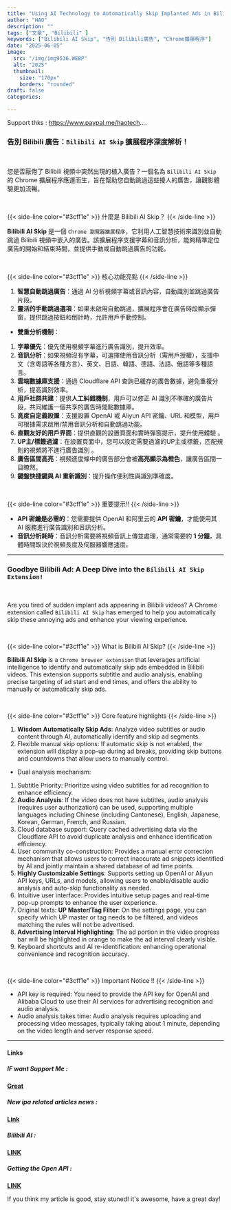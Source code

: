 ```yaml
---
title: "Using AI Technology to Automatically Skip Implanted Ads in Bilibili Videos"
author: "HAO"
description: ""
tags: ["文章", "Bilibili" ]
keywords: ["Bilibili AI Skip", "告別 Bilibili廣告", "Chrome擴展程序"]
date: "2025-06-05"
image:
  src: "/img/img9536.WEBP"
  alt: "2025"
  thumbnail:
    size: "170px"
    borders: "rounded"
draft: false
categories:

---
```


Support thks : https://www.paypal.me/haotech....
<!--more-->

### **告別 Bilibili 廣告：`Bilibili AI Skip` 擴展程序深度解析！**

<br>

您是否厭倦了 Bilibili 視頻中突然出現的植入廣告？一個名為 `Bilibili AI Skip` 的 Chrome 擴展程序應運而生，旨在幫助您自動跳過這些擾人的廣告，讓觀影體驗更加流暢。

<br>

{{< side-line color="#3cff1e" >}}
什麼是 Bilibili AI Skip？
{{< /side-line >}}

**Bilibili AI Skip** 是一個 `Chrome 瀏覽器擴展程序`，它利用人工智慧技術來識別並自動跳過 Bilibili 視頻中嵌入的廣告。該擴展程序支援字幕和音訊分析，能夠精準定位廣告的開始和結束時間，並提供手動或自動跳過廣告的功能。

<br>

{{< side-line color="#3cff1e" >}}
核心功能亮點
{{< /side-line >}}

1. **智慧自動跳過廣告**：通過 AI 分析視頻字幕或音訊內容，自動識別並跳過廣告片段。
2. **靈活的手動跳過選項**：如果未啟用自動跳過，擴展程序會在廣告時段顯示彈窗，提供跳過按鈕和倒計時，允許用戶手動控制。
* **雙重分析機制**：
1. **字幕優先**：優先使用視頻字幕進行廣告識別，提升效率。
2. **音訊分析**：如果視頻沒有字幕，可選擇使用音訊分析（需用戶授權），支援中文（含粵語等各種方言）、英文、日語、韓語、德語、法語、俄語等多種語言。
3. **雲端數據庫支援**：通過 Cloudflare API 查詢已緩存的廣告數據，避免重複分析，提高識別效率。
4. **用戶社群共建**：提供**人工糾錯機制**，用戶可以修正 AI 識別不準確的廣告片段，共同維護一個共享的廣告時間點數據庫。
5. **高度自定義設置**：支援設置 OpenAI 或 Aliyun API 密鑰、URL 和模型，用戶可根據需求啟用/禁用音訊分析和自動跳過功能。
6. **直觀友好的用戶界面**：提供直觀的設置頁面和實時彈窗提示，提升使用體驗 。
7. **UP主/標籤過濾**：在設置頁面中，您可以設定需要過濾的UP主或標籤，匹配規則的視頻將不進行廣告識別 。
8. **廣告區間高亮**：視頻進度條中的廣告部分會被**高亮顯示為橙色**，讓廣告區間一目瞭然。
9. **鍵盤快捷鍵與 AI 重新識別**：提升操作便利性與識別準確度。

<br>

{{< side-line color="#3cff1e" >}}
重要提示‼️
{{< /side-line >}}

* **API 密鑰是必需的**：您需要提供 OpenAI 和阿里云的 **API 密鑰**，才能使用其 AI 服務進行廣告識別和音訊分析。
* **音訊分析耗時**：音訊分析需要將視頻音訊上傳並處理，通常需要約 **1 分鐘**，具體時間取決於視頻長度及伺服器響應速度。

---

### **Goodbye Bilibili Ad: A Deep Dive into the `Bilibili AI Skip Extension!`**

<br>

Are you tired of sudden implant ads appearing in Bilibili videos? A Chrome extension called `Bilibili AI Skip` has emerged to help you automatically skip these annoying ads and enhance your viewing experience.

<br>

{{< side-line color="#3cff1e" >}}
What is Bilibili AI Skip?
{{< /side-line >}}

**Bilibili AI Skip** is a `Chrome browser extension` that leverages artificial intelligence to identify and automatically skip ads embedded in Bilibili videos. This extension supports subtitle and audio analysis, enabling precise targeting of ad start and end times, and offers the ability to manually or automatically skip ads.

<br>

{{< side-line color="#3cff1e" >}}
Core feature highlights
{{< /side-line >}}

1. **Wisdom Automatically Skip Ads**: Analyze video subtitles or audio content through AI, automatically identify and skip ad segments.
2. Flexible manual skip options: If automatic skip is not enabled, the extension will display a pop-up during ad breaks, providing skip buttons and countdowns that allow users to manually control.
* Dual analysis mechanism:
1. Subtitle Priority: Prioritize using video subtitles for ad recognition to enhance efficiency.
2. **Audio Analysis**: If the video does not have subtitles, audio analysis (requires user authorization) can be used, supporting multiple languages including Chinese (including Cantonese), English, Japanese, Korean, German, French, and Russian.
3. Cloud database support: Query cached advertising data via the Cloudflare API to avoid duplicate analysis and enhance identification efficiency.
4. User community co-construction: Provides a manual error correction mechanism that allows users to correct inaccurate ad snippets identified by AI and jointly maintain a shared database of ad time points.
5. **Highly Customizable Settings**: Supports setting up OpenAI or Aliyun API keys, URLs, and models, allowing users to enable/disable audio analysis and auto-skip functionality as needed.
6. Intuitive user interface: Provides intuitive setup pages and real-time pop-up prompts to enhance the user experience.
7. Original texts: **UP Master/Tag Filter**: On the settings page, you can specify which UP master or tag needs to be filtered, and videos matching the rules will not be advertised.
8. **Advertising Interval Highlighting**: The ad portion in the video progress bar will be highlighted in orange to make the ad interval clearly visible.
9. Keyboard shortcuts and AI re-identification: enhancing operational convenience and recognition accuracy.

<br>

{{< side-line color="#3cff1e" >}}
Important Notice ‼️
{{< /side-line >}}

* API key is required: You need to provide the API key for OpenAI and Alibaba Cloud to use their AI services for advertising recognition and audio analysis.
* Audio analysis takes time: Audio analysis requires uploading and processing video messages, typically taking about 1 minute, depending on the video length and server response speed.

---

#### **Links**

##### **<font style="background: "> IF want Support Me :</font>** 
**[Great](https://www.paypal.me/haotech)**

##### **<font style="background: "> New ipa related articles news : </font>** 
**[Link](https://www.patreon.com/hao8?utm_medium=unknown&utm_source=join_link&utm_campaign=creatorshare_creator&utm_content=copyLink)**

##### **<font style="background:  "> Bilibili AI :</font>** 
**[LINK](https://github.com/qingmeng1/bilijump-ai/tree/main)**

##### **<font style="background:  "> Getting the Open API :</font>** 
**[LINK](https://platform.openai.com/api-keys)**

If you think my article is good, stay stuned! it's awesome, have a great day!

